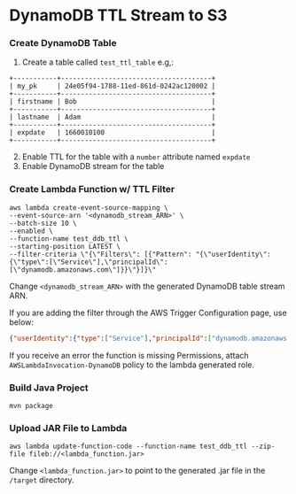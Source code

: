 # DynamoDB TTL Stream to S3

### Create DynamoDB Table
1. Create a table called ```test_ttl_table``` e.g,:
```
+-----------+--------------------------------------+
| my_pk     | 24e05f94-1788-11ed-861d-0242ac120002 |
+-----------+--------------------------------------+
| firstname | Bob                                  |
+-----------+--------------------------------------+
| lastname  | Adam                                 |
+-----------+--------------------------------------+
| expdate   | 1660010100                           |
+-----------+--------------------------------------+
```
2. Enable TTL for the table with a `number` attribute named ```expdate```
3. Enable DynamoDB stream for the table

### Create Lambda Function w/ TTL Filter
```ssh
aws lambda create-event-source-mapping \
--event-source-arn '<dynamodb_stream_ARN>' \
--batch-size 10 \
--enabled \
--function-name test_ddb_ttl \
--starting-position LATEST \
--filter-criteria \"{\"Filters\": [{"Pattern": "{\"userIdentity\":{\"type\":[\"Service\"],\"principalId\":[\"dynamodb.amazonaws.com\"]}}\"}]}\"
```

Change ```<dynamodb_stream_ARN>``` with the generated DynamoDB table stream ARN.

If you are adding the filter through the AWS Trigger Configuration page, use below:
```json
{"userIdentity":{"type":["Service"],"principalId":["dynamodb.amazonaws.com"]}}
```

If you receive an error the function is missing Permissions, attach ```AWSLambdaInvocation-DynamoDB``` policy to the lambda generated role.

### Build Java Project
```mvn package```

### Upload JAR File to Lambda
```ssh
aws lambda update-function-code --function-name test_ddb_ttl --zip-file fileb://<lambda_function.jar>
```

Change ```<lambda_function.jar>``` to point to the generated .jar file in the ```/target``` directory.